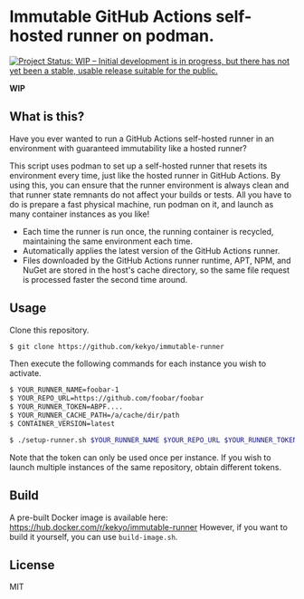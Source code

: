 # Immutable GitHub Actions self-hosted runner on podman.

[![Project Status: WIP – Initial development is in progress, but there has not yet been a stable, usable release suitable for the public.](https://www.repostatus.org/badges/latest/wip.svg)](https://www.repostatus.org/#wip)

**WIP**

## What is this?

Have you ever wanted to run a GitHub Actions self-hosted runner in an environment with guaranteed immutability like a hosted runner?

This script uses podman to set up a self-hosted runner that resets its environment every time, just like the hosted runner in GitHub Actions.
By using this, you can ensure that the runner environment is always clean and that runner state remnants do not affect your builds or tests.
All you have to do is prepare a fast physical machine, run podman on it, and launch as many container instances as you like!

* Each time the runner is run once, the running container is recycled, maintaining the same environment each time.
* Automatically applies the latest version of the GitHub Actions runner.
* Files downloaded by the GitHub Actions runner runtime, APT, NPM, and NuGet are stored in the host's cache directory, so the same file request is processed faster the second time around.

## Usage

Clone this repository.

```bash
$ git clone https://github.com/kekyo/immutable-runner
```

Then execute the following commands for each instance you wish to activate.

```bash
$ YOUR_RUNNER_NAME=foobar-1
$ YOUR_REPO_URL=https://github.com/foobar/foobar
$ YOUR_RUNNER_TOKEN=ABPF....
$ YOUR_RUNNER_CACHE_PATH=/a/cache/dir/path
$ CONTAINER_VERSION=latest

$ ./setup-runner.sh $YOUR_RUNNER_NAME $YOUR_REPO_URL $YOUR_RUNNER_TOKEN $YOUR_RUNNER_CACHE_PATH $CONTAINER_VERSION
```

Note that the token can only be used once per instance.
If you wish to launch multiple instances of the same repository, obtain different tokens.

## Build

A pre-built Docker image is available here: https://hub.docker.com/r/kekyo/immutable-runner
However, if you want to build it yourself, you can use `build-image.sh`.

## License

MIT
